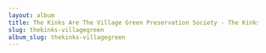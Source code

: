 ```yaml
---
layout: album
title: The Kinks Are The Village Green Preservation Society - The Kinks
slug: thekinks-villagegreen
album_slug: thekinks-villagegreen
---
```

